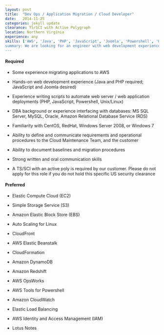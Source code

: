 ```yaml
---
layout: post
title:  "Dev Ops / Application Migration / Cloud Developer"
date:   2014-11-25
categories: jekyll update
clearance: TS/SCI with Active Polygraph
location: Northern Virginia
experience: any
skills: ['AWS', 'Java', 'PHP', 'JavaScript', 'Joomla', 'Powershell', 'Unix/Linux', 'MS SQL', 'MySWL', 'Oracle', 'Amazon Relational Database Service', 'CentOS', 'RedHat', 'Windows Server 2008', 'Windows 7', 'EC2', 'S3', 'EBS', 'CloudFront', Elastic Beanstalk', 'CloudFront', 'Amazon DynamoDB', 'Amazon Redshift', 'AWS OpsWorks', 'AWS Tools for Powershell', 'Amazon CloudWatch', 'Elastic Load Balancing', 'AWS Identity and Access Management (IAM)', 'Lotus Notes']
summary: We are looking for an engineer with web development experience to lead the design, documentation, and migration of custom developed applications and COTS application suites to Amazon Web Services.
---
```


#### Required

* Some experience migrating applications to AWS

* Hands-on web development experience (Java and PHP required; JavaScript and Joomla desired)

* Experience writing scripts to automate web server / web application deployments (PHP, JavaScript, Powershell, Unix/Linux)

* DBA background or experience interfacing with databases: MS SQL Server, MySQL, Oracle, Amazon Relational Database Service (RDS)

* Familiarity with CentOS, RedHat, Windows Server 2008, or Windows 7

* Ability to define and communicate requirements and operational procedures to the Cloud Maintenance Team, and the customer

* Ability to document baselines and migration procedures

* Strong written and oral communication skills

* A TS/SCI with an active poly is required by our customer. Please do not apply for this role if you do not hold this specific US security clearance


#### Preferred

* Elastic Compute Cloud (EC2)

* Simple Storage Service (S3)

* Amazon Elastic Block Store (EBS)

* Auto Scaling for Linux

* CloudFront

* AWS Elastic Beanstalk

* CloudFormation

* Amazon DynamoDB

* Amazon Redshift

* AWS OpsWorks

* AWS Tools for Powershell

* Amazon CloudWatch

* Elastic Load Balancing

* AWS Identity and Access Management (IAM)

* Lotus Notes
